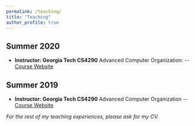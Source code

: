 ```yaml
---
permalink: /teaching/
title: "Teaching"
author_profile: true
---
```



## Summer 2020
  * __Instructor: Georgia Tech CS4290__ Advanced Computer Organization: -- [Course Website](https://www.cc.gatech.edu/~rhadidi6/cs4290-2020/index.html)

## Summer 2019
  * __Instructor: Georgia Tech CS4290__ Advanced Computer Organization -- [Course Website](https://www.cc.gatech.edu/~rhadidi6/cs4290/index.html)



  _For the rest of my teaching experiences, please ask for my CV._